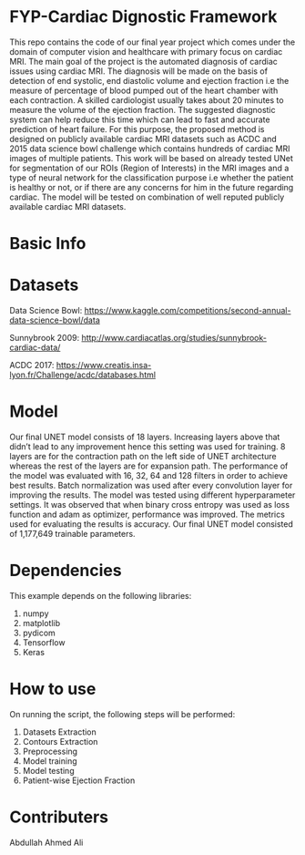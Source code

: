 # FYP-Cardiac Dignostic Framework
This repo contains the code of our final year project  which comes under the domain of computer vision and healthcare
with primary focus on cardiac MRI. The main goal of the project is the automated diagnosis of
cardiac issues using cardiac MRI. The diagnosis will be made on the basis of detection of end
systolic, end diastolic volume and ejection fraction i.e the measure of percentage of blood
pumped out of the heart chamber with each contraction. A skilled cardiologist usually takes
about 20 minutes to measure the volume of the ejection fraction. The suggested diagnostic
system can help reduce this time which can lead to fast and accurate prediction of heart failure.
For this purpose, the proposed method is designed on publicly available cardiac MRI datasets
such as ACDC and 2015 data science bowl challenge which contains hundreds of cardiac MRI
images of multiple patients. This work will be based on already tested UNet for segmentation of
our ROIs (Region of Interests) in the MRI images and a type of neural network for the
classification purpose i.e whether the patient is healthy or not, or if there are any concerns for
him in the future regarding cardiac. The model will be tested on combination of well reputed
publicly available cardiac MRI datasets.

# Basic Info
# Datasets

Data Science Bowl: https://www.kaggle.com/competitions/second-annual-data-science-bowl/data

Sunnybrook 2009: http://www.cardiacatlas.org/studies/sunnybrook-cardiac-data/

ACDC 2017: https://www.creatis.insa-lyon.fr/Challenge/acdc/databases.html

# Model
Our final UNET model consists of 18 layers. Increasing layers above that didn’t lead
to any improvement hence this setting was used for training. 8 layers are for the
contraction path on the left side of UNET architecture whereas the rest of the layers
are for expansion path. The performance of the model was evaluated with 16, 32, 64
and 128 filters in order to achieve best results. Batch normalization was used after
every convolution layer for improving the results. The model was tested using
different hyperparameter settings. It was observed that when binary cross entropy was
used as loss function and adam as optimizer, performance was improved. The metrics
used for evaluating the results is accuracy. Our final UNET model consisted of
1,177,649 trainable parameters.

# Dependencies
This example depends on the following libraries:

1. numpy
2. matplotlib
3. pydicom
4. Tensorflow
5. Keras

# How to use
On running the script, the following steps will be performed:

1. Datasets Extraction
2. Contours Extraction
3. Preprocessing
4. Model training
5. Model testing
6. Patient-wise Ejection Fraction 

# Contributers
Abdullah
Ahmed
Ali
